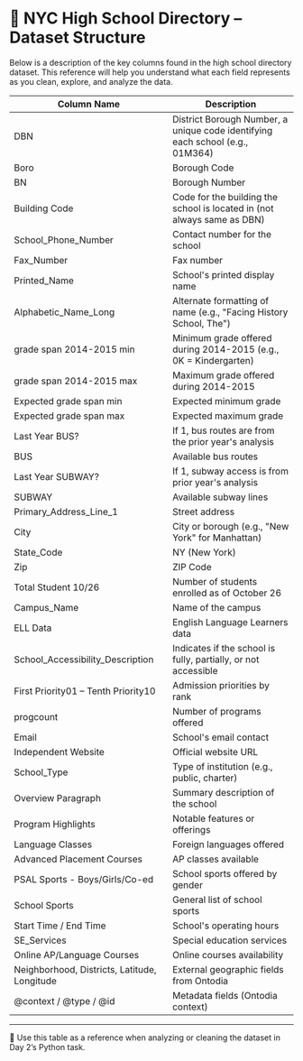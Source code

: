 # 🧾 NYC High School Directory – Dataset Structure

Below is a description of the key columns found in the high school directory dataset. This reference will help you understand what each field represents as you clean, explore, and analyze the data.

| Column Name                      | Description                                                                                      |
|----------------------------------|--------------------------------------------------------------------------------------------------|
| DBN                              | District Borough Number, a unique code identifying each school (e.g., 01M364)                   |
| Boro                             | Borough Code                                                                                     |
| BN                               | Borough Number                                                                                   |
| Building Code                    | Code for the building the school is located in (not always same as DBN)                          |
| School_Phone_Number              | Contact number for the school                                                                    |
| Fax_Number                       | Fax number                                                                                       |
| Printed_Name                     | School's printed display name                                                                    |
| Alphabetic_Name_Long             | Alternate formatting of name (e.g., "Facing History School, The")                               |
| grade span 2014-2015 min         | Minimum grade offered during 2014-2015 (e.g., 0K = Kindergarten)                                |
| grade span 2014-2015 max         | Maximum grade offered during 2014-2015                                                           |
| Expected grade span min          | Expected minimum grade                                                                           |
| Expected grade span max          | Expected maximum grade                                                                           |
| Last Year BUS?                   | If 1, bus routes are from the prior year's analysis                                              |
| BUS                              | Available bus routes                                                                             |
| Last Year SUBWAY?                | If 1, subway access is from prior year's analysis                                                |
| SUBWAY                           | Available subway lines                                                                           |
| Primary_Address_Line_1           | Street address                                                                                   |
| City                             | City or borough (e.g., "New York" for Manhattan)                                                 |
| State_Code                       | NY (New York)                                                                                    |
| Zip                              | ZIP Code                                                                                         |
| Total Student 10/26              | Number of students enrolled as of October 26                                                     |
| Campus_Name                      | Name of the campus                                                                               |
| ELL Data                         | English Language Learners data                                                                   |
| School_Accessibility_Description | Indicates if the school is fully, partially, or not accessible                                  |
| First Priority01 – Tenth Priority10 | Admission priorities by rank                                                                 |
| progcount                        | Number of programs offered                                                                       |
| Email                            | School's email contact                                                                           |
| Independent Website              | Official website URL                                                                             |
| School_Type                      | Type of institution (e.g., public, charter)                                                      |
| Overview Paragraph               | Summary description of the school                                                                |
| Program Highlights               | Notable features or offerings                                                                    |
| Language Classes                 | Foreign languages offered                                                                        |
| Advanced Placement Courses       | AP classes available                                                                             |
| PSAL Sports - Boys/Girls/Co-ed   | School sports offered by gender                                                                  |
| School Sports                    | General list of school sports                                                                    |
| Start Time / End Time            | School's operating hours                                                                         |
| SE_Services                      | Special education services                                                                       |
| Online AP/Language Courses       | Online courses availability                                                                      |
| Neighborhood, Districts, Latitude, Longitude | External geographic fields from Ontodia                                             |
| @context / @type / @id           | Metadata fields (Ontodia context)                                                                |

---

📌 Use this table as a reference when analyzing or cleaning the dataset in Day 2’s Python task.

